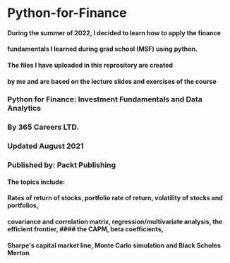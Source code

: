 # Python-for-Finance

#### During the summer of 2022, I decided to learn how to apply the finance 
#### fundamentals I learned during grad school (MSF) using python.

#### The files I have uploaded in this reprository are created
#### by me and are based on the lecture slides and exercises of the course

### Python for Finance: Investment Fundamentals and Data Analytics


### By 365 Careers LTD.
### Updated August 2021
### Published by: Packt Publishing

#### The topics include:
#### Rates of return of stocks, portfolio rate of return, volatility of stocks and portfolios,
#### covariance and correlation matrix, regression/multivariate analysis, the efficient frontier, #### the CAPM, beta coefficients, 
#### Sharpe's capital market line, Monte Carlo simulation and Black Scholes Merton 
